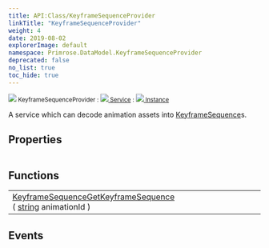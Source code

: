 ```yaml
---
title: API:Class/KeyframeSequenceProvider
linkTitle: "KeyframeSequenceProvider"
weight: 4
date: 2019-08-02
explorerImage: default
namespace: Primrose.DataModel.KeyframeSequenceProvider
deprecated: false
no_list: true
toc_hide: true
---
```

<small class="inheritance">
<span class="" href="/docs/api-reference/Class/KeyframeSequenceProvider"><img src="/icons/silk/default.png"/>&nbsp;KeyframeSequenceProvider</span>&nbsp;:&nbsp;<a class="" href="/docs/api-reference/Class/Service"><img src="/icons/silk/default.png"/>&nbsp;Service</a>&nbsp;:&nbsp;<a class="" href="/docs/api-reference/Class/Instance"><img src="/icons/silk/default.png"/>&nbsp;Instance</a></small>
<p class="summary">

A service which can decode animation assets into <a href="/docs/api-reference/Class/KeyframeSequence/" >KeyframeSequence</a>s.

</p>
 
## Properties
 
<table class="studiohide">
<tbody>
</tbody>
</table>
 
## Functions
 
<table class="studiohide">
<tbody>
<tr class="function-row ">
<td style="vertical-align:top;white-space:normal;">
<div>
<a class="type" href="/docs/api-reference/Class/KeyframeSequence">KeyframeSequence</a><span class="method-body" style="text-indent: -2em;"><a class="method-name  " href="GetKeyframeSequence">GetKeyframeSequence</a></span><span style="display: inline-block">( <span class="param" style="white-space: nowrap"><a class="type" href="/docs/api-reference/System/string">string</a> animationId</span> )</span></span></div></td>
<td style="vertical-align:top;white-space:normal;">
</td>
</tr>

</tbody>
</table>
 
## Events
 
<table class="studiohide">
<tbody>
</tbody>
</table>
<b>
</b>
<div class="inheritors">
<ul class="root">
</ul>
</div>
